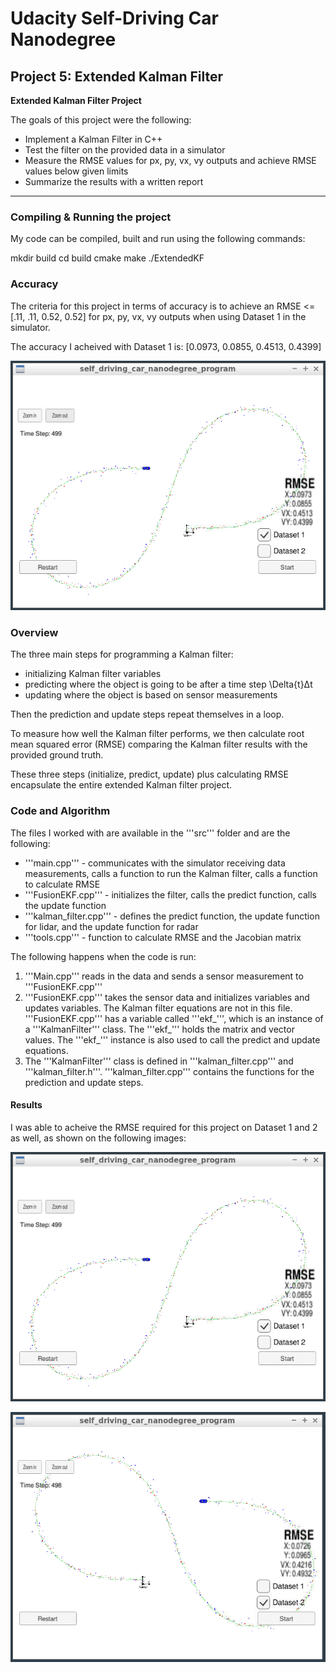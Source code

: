 # **Udacity Self-Driving Car Nanodegree** 

## Project 5: Extended Kalman Filter

**Extended Kalman Filter Project**

The goals of this project were the following:
* Implement a Kalman Filter in C++
* Test the filter on the provided data in a simulator
* Measure the RMSE values for px, py, vx, vy outputs and achieve RMSE values below given limits
* Summarize the results with a written report

---

[//]: # (Image References)

[image1]: /images/dataset1.png "Result on Dataset 1"
[image2]: ./images/dataset2.png "Result on Dataset 2"

### Compiling & Running the project

My code can be compiled, built and run using the following commands:

mkdir build
cd build
cmake
make
./ExtendedKF

### Accuracy

The criteria for this project in terms of accuracy is to achieve an RMSE <=  [.11, .11, 0.52, 0.52] for px, py, vx, vy outputs when using Dataset 1 in the simulator.

The accuracy I acheived with Dataset 1 is: [0.0973, 0.0855, 0.4513, 0.4399]

![alt text][image1]

### Overview

The three main steps for programming a Kalman filter:

* initializing Kalman filter variables
* predicting where the object is going to be after a time step \Delta{t}Δt
* updating where the object is based on sensor measurements

Then the prediction and update steps repeat themselves in a loop.

To measure how well the Kalman filter performs, we then calculate root mean squared error (RMSE) comparing the Kalman filter results with the provided ground truth.

These three steps (initialize, predict, update) plus calculating RMSE encapsulate the entire extended Kalman filter project.

### Code and Algorithm

The files I worked with are available in the '''src''' folder and are the following:

* '''main.cpp''' - communicates with the simulator receiving data measurements, calls a function to run the Kalman filter, calls a function to calculate RMSE
* '''FusionEKF.cpp''' - initializes the filter, calls the predict function, calls the update function
* '''kalman_filter.cpp''' - defines the predict function, the update function for lidar, and the update function for radar
* '''tools.cpp''' - function to calculate RMSE and the Jacobian matrix

The following happens when the code is run:

1. '''Main.cpp''' reads in the data and sends a sensor measurement to '''FusionEKF.cpp'''
2. '''FusionEKF.cpp''' takes the sensor data and initializes variables and updates variables. The Kalman filter equations are not in this file. '''FusionEKF.cpp''' has a variable called '''ekf_''', which is an instance of a '''KalmanFilter''' class. The '''ekf_''' holds the matrix and vector values. The '''ekf_''' instance is also used to call the predict and update equations.
3. The '''KalmanFilter''' class is defined in '''kalman_filter.cpp''' and '''kalman_filter.h'''. '''kalman_filter.cpp''' contains the functions for the prediction and update steps.

#### Results

I was able to acheive the RMSE required for this project on Dataset 1 and 2 as well, as shown on the following images:

![alt text][image1]

![alt text][image2]
